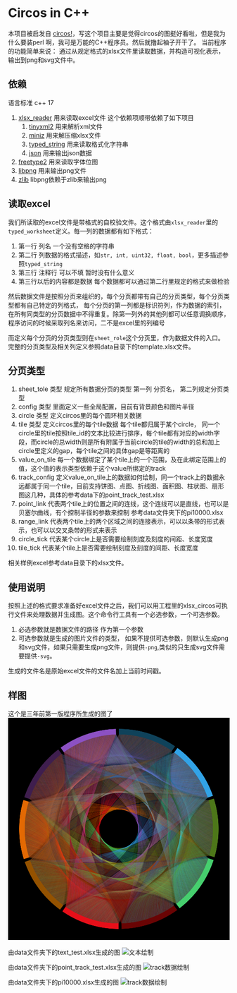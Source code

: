 ﻿# Circos in C++
本项目被启发自 [circos!](http://circos.ca)，写这个项目主要是觉得circos的图挺好看啦，但是我为什么要装perl 啊，我可是万能的C++程序员。然后就撸起袖子开干了。
当前程序的功能简单来说： 通过从规定格式的xlsx文件里读取数据，并构造可视化表示，输出到png和svg文件中。
## 依赖
语言标准 c++ 17
1. [xlsx_reader](https://github.com/huangfeidian/xlsx_reader) 用来读取excel文件 这个依赖项顺带依赖了如下项目
    1. [tinyxml2](https://github.com/leethomason/tinyxml2) 用来解析xml文件
    2. [miniz](https://github.com/richgel999/miniz) 用来解压缩xlsx文件
    3. [typed_string](https://github.com/huangfeidian/typed_string) 用来读取格式化字符串
    4. [json](https://github.com/nlohmann/json) 用来输出json数据
2. [freetype2](https://github.com/aseprite/freetype2) 用来读取字体位图
3. [libpng](https://github.com/glennrp/libpng) 用来输出png文件
4. [zlib](https://github.com/madler/zlib) libpng依赖于zlib来输出png

## 读取excel
我们所读取的excel文件是带格式的自校验文件。这个格式由`xlsx_reader`里的`typed_worksheet`定义。每一列的数据都有如下格式：
1. 第一行 列名 一个没有空格的字符串
2. 第二行 列数据的格式描述，如`str, int, uint32, float, bool`，更多描述参照`typed_string`
3. 第三行 注释行 可以不填 暂时没有什么意义
4. 第三行以后的内容都是数据 每个数据都可以通过第二行里规定的格式来做检验

然后数据文件是按照分页来组织的，每个分页都带有自己的分页类型，每个分页类型都有自己特定的列格式， 每个分页的第一列都是标识符列，作为数据的索引，在所有同类型的分页数据中不得重复。除第一列外的其他列都可以任意调换顺序，程序访问的时候采取列名来访问，二不是excel里的列编号

而定义每个分页的分页类型则在`sheet_role`这个分页里，作为数据文件的入口。完整的分页类型及相关列定义参照data目录下的template.xlsx文件。

## 分页类型
1. sheet_tole 类型 规定所有数据分页的类型 第一列 分页名， 第二列规定分页类型
2. config 类型 里面定义一些全局配置，目前有背景颜色和图片半径
3. circle 类型 定义circos里的每个圆环相关数据
4. tile 类型 定义circos里的每个tile数据 每个tile都归属于某个circle， 同一个circle里的tile按照tile_id的文本比较进行排序，每个tile都有对应的width字段，而circle的总width则是所有附属于当前circle的tile的width的总和加上circle里定义的gap，每个tile之间的具体gap是等距离的
5. value_on_tile 每一个数据绑定了某个tile上的一个范围，及在此绑定范围上的值，这个值的表示类型依赖于这个value所绑定的track
6. track_config 定义value_on_tile上的数据如何绘制，同一个track上的数据永远都属于同一个tile，目前支持饼图、点图、折线图、面积图、柱状图、扇形图这几种，具体的参考data下的point_track_test.xlsx
7. point_link 代表两个tile上的位置之间的连线，这个连线可以是直线，也可以是贝塞尔曲线，有个控制半径的参数来控制 参考data文件夹下的pi10000.xlsx
8. range_link 代表两个tile上的两个区域之间的连接表示，可以以条带的形式表示，也可以以交叉条带的形式来表示
9. circle_tick 代表某个circle上是否需要绘制刻度及刻度的间距、长度宽度
10. tile_tick 代表某个tile上是否需要绘制刻度及刻度的间距、长度宽度

相关样例excel参考data目录下的xlsx文件。
## 使用说明
按照上述的格式要求准备好excel文件之后，我们可以用工程里的xlsx_circos可执行文件来处理数据并生成图。这个命令行工具有一个必选参数，一个可选参数。
1. 必选参数就是数据文件的路径 作为第一个参数
2. 可选参数就是生成的图片文件的类型， 如果不提供可选参数，则默认生成png和svg文件，如果只需要生成png文件，则提供`-png`,类似的只生成svg文件需要提供`-svg`。

生成的文件名是原始excel文件的文件名加上当前时间戳。

## 样图
这个是三年前第一版程序所生成的图了
![圆周率](https://raw.githubusercontent.com/huangfeidian/circos/master/picture/pi_custom.png)

由data文件夹下的text_test.xlsx生成的图
![文本绘制](https://raw.githubusercontent.com/huangfeidian/circos/blob/master/picture/text_test.png)

由data文件夹下的point_track_test.xlsx生成的图
![track数据绘制](https://raw.githubusercontent.com/huangfeidian/circos/blob/master/picture/point_track_test.png)

由data文件夹下的pi10000.xlsx生成的图
![track数据绘制](https://raw.githubusercontent.com/huangfeidian/circos/blob/master/picture/pi10000.png)
